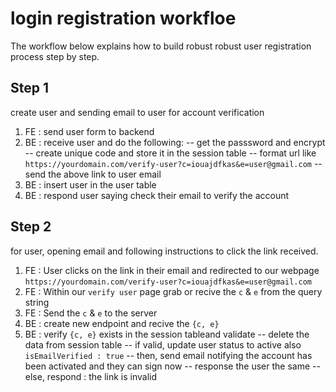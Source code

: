 # login registration workfloe

The workflow below explains how to build robust robust user registration process step by step.

## Step 1

create user and sending email to user for account verification

1. FE : send user form to backend
2. BE : receive user and do the following:
   -- get the passsword and encrypt
   -- create unique code and store it in the session table
   -- format url like `https://yourdomain.com/verify-user?c=iouajdfkas&e=user@gmail.com`
   -- send the above link to user email
3. BE : insert user in the user table
4. BE : respond user saying check their email to verify the account

## Step 2

for user, opening email and following instructions to click the link received.

1. FE : User clicks on the link in their email and redirected to our webpage `https://yourdomain.com/verify-user?c=iouajdfkas&e=user@gmail.com`
2. FE : Within our `verify user` page grab or recive the `c` & `e` from the query string
3. FE : Send the `c` & `e` to the server
4. BE : create new endpoint and recive the `{c, e}`
5. BE : verify `{c, e}` exists in the session tableand validate
   -- delete the data from session table
   -- if valid, update user status to active also `isEmailVerified : true`
   -- then, send email notifying the account has been activated and they can sign now
   -- response the user the same
   -- else, respond : the link is invalid
